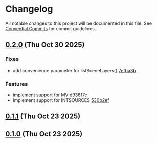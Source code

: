 # Changelog

All notable changes to this project will be documented in this file. See [Convential Commits](https://www.conventionalcommits.org/en/v1.0.0/#specification) for commit guidelines.

## [0.2.0](https://github.com/Sofie-Automation/sofie-kairos-connection/compare/v0.1.1...v0.2.0) (Thu Oct 30 2025)


### Fixes

* add convenience parameter for listSceneLayers() [7efba3b](https://github.com/Sofie-Automation/sofie-kairos-connection/commit/7efba3b7247962ada7b361108d9efc68614eebaa)

### Features

* implement support for MV [d93617c](https://github.com/Sofie-Automation/sofie-kairos-connection/commit/d93617c4394e477c2fb38eb8b25d78e7ab336e03)
* implement support for INTSOURCES [530b2ef](https://github.com/Sofie-Automation/sofie-kairos-connection/commit/530b2ef29864bca5855460cb6af8db1f8ff1e407)

## [0.1.1](https://github.com/Sofie-Automation/sofie-kairos-connection/compare/v0.1.0...v0.1.1) (Thu Oct 23 2025)


## [0.1.0](https://github.com/Sofie-Automation/sofie-kairos-connection/commits/v0.1.0) (Thu Oct 23 2025)



